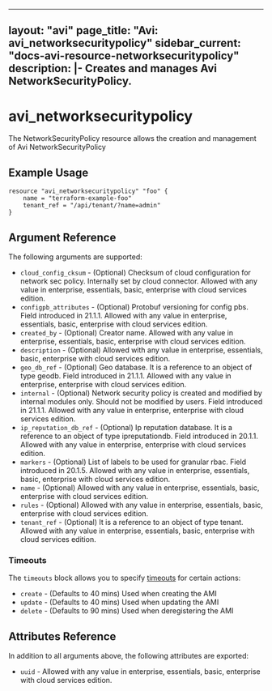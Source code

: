 <!--
    Copyright 2021 VMware, Inc.
    SPDX-License-Identifier: Mozilla Public License 2.0
-->
---
layout: "avi"
page_title: "Avi: avi_networksecuritypolicy"
sidebar_current: "docs-avi-resource-networksecuritypolicy"
description: |-
  Creates and manages Avi NetworkSecurityPolicy.
---

# avi_networksecuritypolicy

The NetworkSecurityPolicy resource allows the creation and management of Avi NetworkSecurityPolicy

## Example Usage

```hcl
resource "avi_networksecuritypolicy" "foo" {
    name = "terraform-example-foo"
    tenant_ref = "/api/tenant/?name=admin"
}
```

## Argument Reference

The following arguments are supported:

* `cloud_config_cksum` - (Optional) Checksum of cloud configuration for network sec policy. Internally set by cloud connector. Allowed with any value in enterprise, essentials, basic, enterprise with cloud services edition.
* `configpb_attributes` - (Optional) Protobuf versioning for config pbs. Field introduced in 21.1.1. Allowed with any value in enterprise, essentials, basic, enterprise with cloud services edition.
* `created_by` - (Optional) Creator name. Allowed with any value in enterprise, essentials, basic, enterprise with cloud services edition.
* `description` - (Optional) Allowed with any value in enterprise, essentials, basic, enterprise with cloud services edition.
* `geo_db_ref` - (Optional) Geo database. It is a reference to an object of type geodb. Field introduced in 21.1.1. Allowed with any value in enterprise, enterprise with cloud services edition.
* `internal` - (Optional) Network security policy is created and modified by internal modules only. Should not be modified by users. Field introduced in 21.1.1. Allowed with any value in enterprise, enterprise with cloud services edition.
* `ip_reputation_db_ref` - (Optional) Ip reputation database. It is a reference to an object of type ipreputationdb. Field introduced in 20.1.1. Allowed with any value in enterprise, enterprise with cloud services edition.
* `markers` - (Optional) List of labels to be used for granular rbac. Field introduced in 20.1.5. Allowed with any value in enterprise, essentials, basic, enterprise with cloud services edition.
* `name` - (Optional) Allowed with any value in enterprise, essentials, basic, enterprise with cloud services edition.
* `rules` - (Optional) Allowed with any value in enterprise, essentials, basic, enterprise with cloud services edition.
* `tenant_ref` - (Optional) It is a reference to an object of type tenant. Allowed with any value in enterprise, essentials, basic, enterprise with cloud services edition.


### Timeouts

The `timeouts` block allows you to specify [timeouts](https://www.terraform.io/docs/configuration/resources.html#timeouts) for certain actions:

* `create` - (Defaults to 40 mins) Used when creating the AMI
* `update` - (Defaults to 40 mins) Used when updating the AMI
* `delete` - (Defaults to 90 mins) Used when deregistering the AMI

## Attributes Reference

In addition to all arguments above, the following attributes are exported:

* `uuid` -  Allowed with any value in enterprise, essentials, basic, enterprise with cloud services edition.


